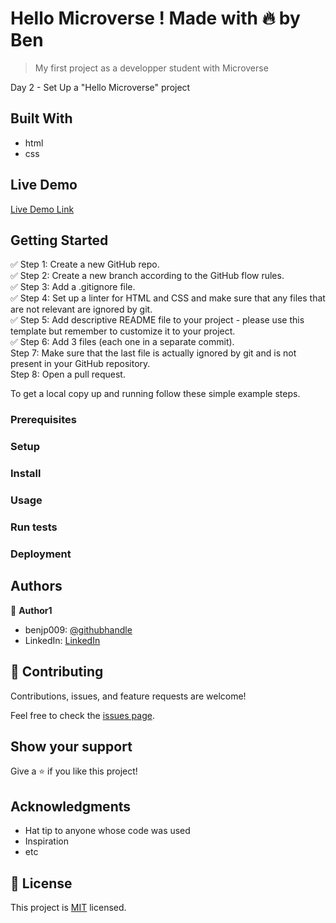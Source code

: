 
# Hello Microverse ! Made with 🔥 by Ben

> My first project as a developper student with Microverse


Day 2 - Set Up a "Hello Microverse" project

## Built With

- html
- css

## Live Demo

[Live Demo Link](https://benjp009.github.io/hello-microverse2021/)


## Getting Started

✅ Step 1: Create a new GitHub repo.<br>
✅ Step 2: Create a new branch according to the GitHub flow rules.<br>
✅ Step 3: Add a .gitignore file.<br>
✅ Step 4: Set up a linter for HTML and CSS and make sure that any files that are not relevant are ignored by git.<br>
✅ Step 5: Add descriptive README file to your project - please use this template but remember to customize it to your project.<br>
✅ Step 6: Add 3 files (each one in a separate commit). <br>
Step 7: Make sure that the last file is actually ignored by git and is not present in your GitHub repository.<br>
Step 8: Open a pull request.<br>


To get a local copy up and running follow these simple example steps.

### Prerequisites

### Setup

### Install

### Usage

### Run tests

### Deployment



## Authors

👤 **Author1**

- benjp009: [@githubhandle](https://github.com/benjp009)
- LinkedIn: [LinkedIn](https://linkedin.com/in/benjamin_patin)


## 🤝 Contributing

Contributions, issues, and feature requests are welcome!

Feel free to check the [issues page](../../issues/).

## Show your support

Give a ⭐️ if you like this project!

## Acknowledgments

- Hat tip to anyone whose code was used
- Inspiration
- etc

## 📝 License

This project is [MIT](./MIT.md) licensed.
